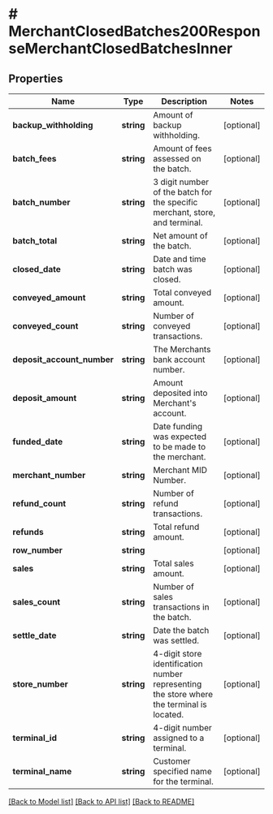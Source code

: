 # # MerchantClosedBatches200ResponseMerchantClosedBatchesInner

## Properties

Name | Type | Description | Notes
------------ | ------------- | ------------- | -------------
**backup_withholding** | **string** | Amount of backup withholding. | [optional]
**batch_fees** | **string** | Amount of fees assessed on the batch. | [optional]
**batch_number** | **string** | 3 digit number of the batch for the specific merchant, store, and terminal. | [optional]
**batch_total** | **string** | Net amount of the batch. | [optional]
**closed_date** | **string** | Date and time batch was closed. | [optional]
**conveyed_amount** | **string** | Total conveyed amount. | [optional]
**conveyed_count** | **string** | Number of conveyed transactions. | [optional]
**deposit_account_number** | **string** | The Merchants bank account number. | [optional]
**deposit_amount** | **string** | Amount deposited into Merchant&#39;s account. | [optional]
**funded_date** | **string** | Date funding was expected to be made to the merchant. | [optional]
**merchant_number** | **string** | Merchant MID Number. | [optional]
**refund_count** | **string** | Number of refund transactions. | [optional]
**refunds** | **string** | Total refund amount. | [optional]
**row_number** | **string** |  | [optional]
**sales** | **string** | Total sales amount. | [optional]
**sales_count** | **string** | Number of sales transactions in the batch. | [optional]
**settle_date** | **string** | Date the batch was settled. | [optional]
**store_number** | **string** | 4-digit store identification number representing the store where the terminal is located. | [optional]
**terminal_id** | **string** | 4-digit number assigned to a terminal. | [optional]
**terminal_name** | **string** | Customer specified name for the terminal. | [optional]

[[Back to Model list]](../../README.md#models) [[Back to API list]](../../README.md#endpoints) [[Back to README]](../../README.md)

